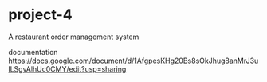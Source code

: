 # project-4
A restaurant order management system

documentation
https://docs.google.com/document/d/1AfgpesKHg20Bs8sOkJhug8anMrJ3ulLSgvAlhUc0CMY/edit?usp=sharing
